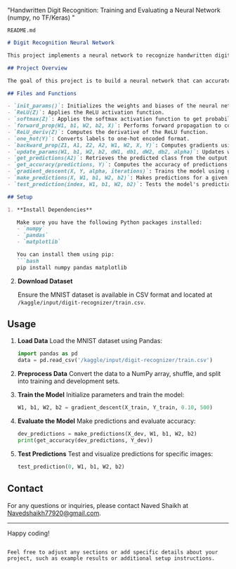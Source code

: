 "Handwritten Digit Recognition: Training and Evaluating a Neural Network (numpy, no TF/Keras) "

`README.md` 

```markdown
# Digit Recognition Neural Network

This project implements a neural network to recognize handwritten digits from the MNIST dataset. The model is trained using a basic neural network architecture with one hidden layer and evaluated on both training and development sets. 

## Project Overview

The goal of this project is to build a neural network that can accurately classify images of handwritten digits (0-9). The implementation includes data preprocessing, forward and backward propagation, and evaluation of the model's performance.

## Files and Functions

- `init_params()`: Initializes the weights and biases of the neural network.
- `ReLU(Z)`: Applies the ReLU activation function.
- `softmax(Z)`: Applies the softmax activation function to get probabilities.
- `forward_prop(W1, b1, W2, b2, X)`: Performs forward propagation to compute activations.
- `ReLU_deriv(Z)`: Computes the derivative of the ReLU function.
- `one_hot(Y)`: Converts labels to one-hot encoded format.
- `backward_prop(Z1, A1, Z2, A2, W1, W2, X, Y)`: Computes gradients using backward propagation.
- `update_params(W1, b1, W2, b2, dW1, db1, dW2, db2, alpha)`: Updates weights and biases.
- `get_predictions(A2)`: Retrieves the predicted class from the output.
- `get_accuracy(predictions, Y)`: Computes the accuracy of predictions.
- `gradient_descent(X, Y, alpha, iterations)`: Trains the model using gradient descent.
- `make_predictions(X, W1, b1, W2, b2)`: Makes predictions for a given input.
- `test_prediction(index, W1, b1, W2, b2)`: Tests the model's prediction on a specific index and displays the result.

## Setup

1. **Install Dependencies**

   Make sure you have the following Python packages installed:
   - `numpy`
   - `pandas`
   - `matplotlib`

   You can install them using pip:
   ```bash
   pip install numpy pandas matplotlib
   ```

2. **Download Dataset**

   Ensure the MNIST dataset is available in CSV format and located at `/kaggle/input/digit-recognizer/train.csv`.

## Usage

1. **Load Data**
   Load the MNIST dataset using Pandas:
   ```python
   import pandas as pd
   data = pd.read_csv('/kaggle/input/digit-recognizer/train.csv')
   ```

2. **Preprocess Data**
   Convert the data to a NumPy array, shuffle, and split into training and development sets.

3. **Train the Model**
   Initialize parameters and train the model:
   ```python
   W1, b1, W2, b2 = gradient_descent(X_train, Y_train, 0.10, 500)
   ```

4. **Evaluate the Model**
   Make predictions and evaluate accuracy:
   ```python
   dev_predictions = make_predictions(X_dev, W1, b1, W2, b2)
   print(get_accuracy(dev_predictions, Y_dev))
   ```

5. **Test Predictions**
   Test and visualize predictions for specific images:
   ```python
   test_prediction(0, W1, b1, W2, b2)
   ```


## Contact

For any questions or inquiries, please contact Naved Shaikh at Navedshaikh77920@gmail.com.

---

Happy coding!
```

Feel free to adjust any sections or add specific details about your project, such as example results or additional setup instructions.
